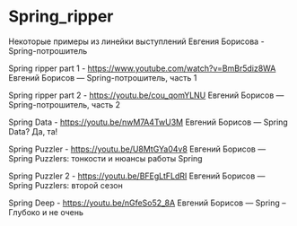 # Spring_ripper
Некоторые примеры из линейки выступлений Евгения Борисова - Spring-потрошитель

Spring ripper part 1 - https://www.youtube.com/watch?v=BmBr5diz8WA Евгений Борисов — Spring-потрошитель, часть 1

Spring ripper part 2 - https://youtu.be/cou_qomYLNU Евгений Борисов — Spring-потрошитель, часть 2

Spring Data - https://youtu.be/nwM7A4TwU3M Евгений Борисов — Spring Data? Да, та!

Spring Puzzler - https://youtu.be/U8MtGYa04v8 Евгений Борисов — Spring Puzzlers: тонкости и нюансы работы Spring

Spring Puzzler 2 - https://youtu.be/BFEgLtFLdRI Евгений Борисов — Spring Puzzlers: второй сезон

Spring Deep - https://youtu.be/nGfeSo52_8A Евгений Борисов — Spring – Глубоко и не очень

